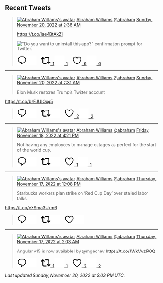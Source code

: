## Recent Tweets

> [![Abraham Williams's avatar](https://pbs.twimg.com/profile_images/897079141719195648/_mvh-QJH_mini.jpg)](https://twitter.com/abraham) [Abraham Williams](https://twitter.com/abraham) [@abraham](https://twitter.com/abraham) [Sunday, November 20, 2022 at 2:36 AM](https://twitter.com/abraham/status/1594157678255034371)
>
> https://t.co/Iae4BtAkZi
>
> !["Do you want to uninstall this app?" confirmation prompt for Twitter.](https://pbs.twimg.com/media/Fh-VxFQWAAM4uc2.jpg)
>
> [![Reply](./images/reply_light.svg#gh-light-mode-only "Reply")](https://twitter.com/intent/tweet?in_reply_to=1594157678255034371#gh-light-mode-only)[![Reply](./images/reply.svg#gh-dark-mode-only "Reply")](https://twitter.com/intent/tweet?in_reply_to=1594157678255034371#gh-dark-mode-only)&emsp;[![Retweet](./images/retweet_light.svg#gh-light-mode-only "Retweet")&ensp;1](https://twitter.com/intent/retweet?tweet_id=1594157678255034371#gh-light-mode-only)[![Retweet](./images/retweet.svg#gh-dark-mode-only "Retweet")&ensp;1](https://twitter.com/intent/retweet?tweet_id=1594157678255034371#gh-dark-mode-only)&emsp;[![Like](./images/like_light.svg#gh-light-mode-only "Like")&ensp;6](https://twitter.com/intent/favorite?tweet_id=1594157678255034371#gh-light-mode-only)[![Like](./images/like.svg#gh-dark-mode-only "Like")&ensp;6](https://twitter.com/intent/favorite?tweet_id=1594157678255034371#gh-dark-mode-only)


---

> [![Abraham Williams's avatar](https://pbs.twimg.com/profile_images/897079141719195648/_mvh-QJH_mini.jpg)](https://twitter.com/abraham) [Abraham Williams](https://twitter.com/abraham) [@abraham](https://twitter.com/abraham) [Sunday, November 20, 2022 at 2:31 AM](https://twitter.com/abraham/status/1594156360903426048)
>
> Elon Musk restores Trump’s Twitter account

https://t.co/bsFJUIOxg5
>
> [![Reply](./images/reply_light.svg#gh-light-mode-only "Reply")](https://twitter.com/intent/tweet?in_reply_to=1594156360903426048#gh-light-mode-only)[![Reply](./images/reply.svg#gh-dark-mode-only "Reply")](https://twitter.com/intent/tweet?in_reply_to=1594156360903426048#gh-dark-mode-only)&emsp;[![Retweet](./images/retweet_light.svg#gh-light-mode-only "Retweet")](https://twitter.com/intent/retweet?tweet_id=1594156360903426048#gh-light-mode-only)[![Retweet](./images/retweet.svg#gh-dark-mode-only "Retweet")](https://twitter.com/intent/retweet?tweet_id=1594156360903426048#gh-dark-mode-only)&emsp;[![Like](./images/like_light.svg#gh-light-mode-only "Like")&ensp;2](https://twitter.com/intent/favorite?tweet_id=1594156360903426048#gh-light-mode-only)[![Like](./images/like.svg#gh-dark-mode-only "Like")&ensp;2](https://twitter.com/intent/favorite?tweet_id=1594156360903426048#gh-dark-mode-only)


---

> [![Abraham Williams's avatar](https://pbs.twimg.com/profile_images/897079141719195648/_mvh-QJH_mini.jpg)](https://twitter.com/abraham) [Abraham Williams](https://twitter.com/abraham) [@abraham](https://twitter.com/abraham) [Friday, November 18, 2022 at 4:21 PM](https://twitter.com/abraham/status/1593640647373758466)
>
> Not having any employees to manage outages as perfect for the start of the world cup.
>
> [![Reply](./images/reply_light.svg#gh-light-mode-only "Reply")](https://twitter.com/intent/tweet?in_reply_to=1593640647373758466#gh-light-mode-only)[![Reply](./images/reply.svg#gh-dark-mode-only "Reply")](https://twitter.com/intent/tweet?in_reply_to=1593640647373758466#gh-dark-mode-only)&emsp;[![Retweet](./images/retweet_light.svg#gh-light-mode-only "Retweet")](https://twitter.com/intent/retweet?tweet_id=1593640647373758466#gh-light-mode-only)[![Retweet](./images/retweet.svg#gh-dark-mode-only "Retweet")](https://twitter.com/intent/retweet?tweet_id=1593640647373758466#gh-dark-mode-only)&emsp;[![Like](./images/like_light.svg#gh-light-mode-only "Like")&ensp;1](https://twitter.com/intent/favorite?tweet_id=1593640647373758466#gh-light-mode-only)[![Like](./images/like.svg#gh-dark-mode-only "Like")&ensp;1](https://twitter.com/intent/favorite?tweet_id=1593640647373758466#gh-dark-mode-only)


---

> [![Abraham Williams's avatar](https://pbs.twimg.com/profile_images/897079141719195648/_mvh-QJH_mini.jpg)](https://twitter.com/abraham) [Abraham Williams](https://twitter.com/abraham) [@abraham](https://twitter.com/abraham) [Thursday, November 17, 2022 at 12:08 PM](https://twitter.com/abraham/status/1593214480271675392)
>
> Starbucks workers plan strike on ‘Red Cup Day’ over stalled labor talks

https://t.co/eXSma3Ukm6
>
> [![Reply](./images/reply_light.svg#gh-light-mode-only "Reply")](https://twitter.com/intent/tweet?in_reply_to=1593214480271675392#gh-light-mode-only)[![Reply](./images/reply.svg#gh-dark-mode-only "Reply")](https://twitter.com/intent/tweet?in_reply_to=1593214480271675392#gh-dark-mode-only)&emsp;[![Retweet](./images/retweet_light.svg#gh-light-mode-only "Retweet")](https://twitter.com/intent/retweet?tweet_id=1593214480271675392#gh-light-mode-only)[![Retweet](./images/retweet.svg#gh-dark-mode-only "Retweet")](https://twitter.com/intent/retweet?tweet_id=1593214480271675392#gh-dark-mode-only)&emsp;[![Like](./images/like_light.svg#gh-light-mode-only "Like")](https://twitter.com/intent/favorite?tweet_id=1593214480271675392#gh-light-mode-only)[![Like](./images/like.svg#gh-dark-mode-only "Like")](https://twitter.com/intent/favorite?tweet_id=1593214480271675392#gh-dark-mode-only)


---

> [![Abraham Williams's avatar](https://pbs.twimg.com/profile_images/897079141719195648/_mvh-QJH_mini.jpg)](https://twitter.com/abraham) [Abraham Williams](https://twitter.com/abraham) [@abraham](https://twitter.com/abraham) [Thursday, November 17, 2022 at 2:03 AM](https://twitter.com/abraham/status/1593062361468108800)
>
> Angular v15 is now available! by @mgechev https://t.co/JWkVvzlP0Q
>
> [![Reply](./images/reply_light.svg#gh-light-mode-only "Reply")](https://twitter.com/intent/tweet?in_reply_to=1593062361468108800#gh-light-mode-only)[![Reply](./images/reply.svg#gh-dark-mode-only "Reply")](https://twitter.com/intent/tweet?in_reply_to=1593062361468108800#gh-dark-mode-only)&emsp;[![Retweet](./images/retweet_light.svg#gh-light-mode-only "Retweet")&ensp;1](https://twitter.com/intent/retweet?tweet_id=1593062361468108800#gh-light-mode-only)[![Retweet](./images/retweet.svg#gh-dark-mode-only "Retweet")&ensp;1](https://twitter.com/intent/retweet?tweet_id=1593062361468108800#gh-dark-mode-only)&emsp;[![Like](./images/like_light.svg#gh-light-mode-only "Like")&ensp;2](https://twitter.com/intent/favorite?tweet_id=1593062361468108800#gh-light-mode-only)[![Like](./images/like.svg#gh-dark-mode-only "Like")&ensp;2](https://twitter.com/intent/favorite?tweet_id=1593062361468108800#gh-dark-mode-only)


_Last updated Sunday, November 20, 2022 at 5:03 PM UTC._
